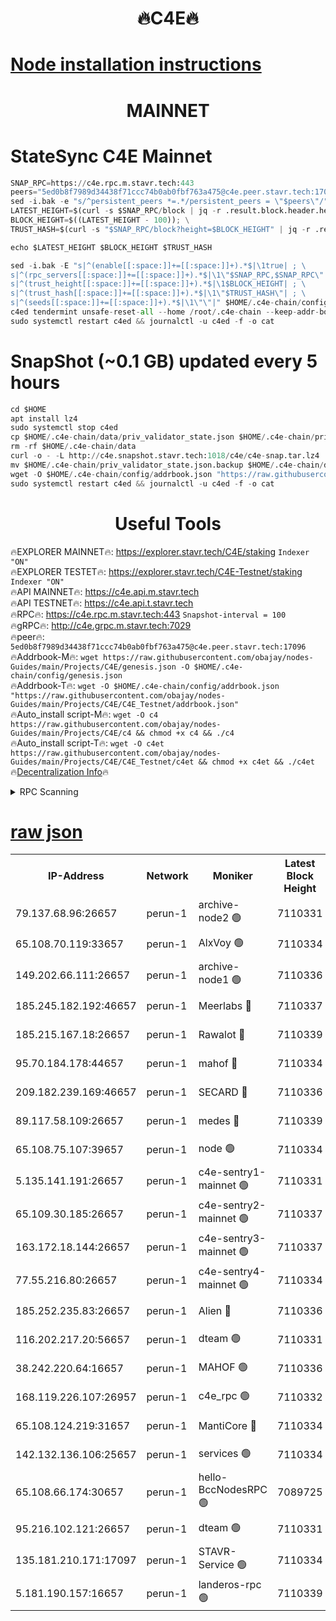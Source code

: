 <h1 align="center"> 🔥C4E🔥</h1>

[Node installation instructions](https://github.com/obajay/nodes-Guides/tree/main/Projects/C4E)
=

<h1 align="center"> MAINNET</h1>

# StateSync C4E Mainnet
```python
SNAP_RPC=https://c4e.rpc.m.stavr.tech:443
peers="5ed0b8f7989d34438f71ccc74b0ab0fbf763a475@c4e.peer.stavr.tech:17096"
sed -i.bak -e "s/^persistent_peers *=.*/persistent_peers = \"$peers\"/" $HOME/.c4e-chain/config/config.toml
LATEST_HEIGHT=$(curl -s $SNAP_RPC/block | jq -r .result.block.header.height); \
BLOCK_HEIGHT=$((LATEST_HEIGHT - 100)); \
TRUST_HASH=$(curl -s "$SNAP_RPC/block?height=$BLOCK_HEIGHT" | jq -r .result.block_id.hash)

echo $LATEST_HEIGHT $BLOCK_HEIGHT $TRUST_HASH

sed -i.bak -E "s|^(enable[[:space:]]+=[[:space:]]+).*$|\1true| ; \
s|^(rpc_servers[[:space:]]+=[[:space:]]+).*$|\1\"$SNAP_RPC,$SNAP_RPC\"| ; \
s|^(trust_height[[:space:]]+=[[:space:]]+).*$|\1$BLOCK_HEIGHT| ; \
s|^(trust_hash[[:space:]]+=[[:space:]]+).*$|\1\"$TRUST_HASH\"| ; \
s|^(seeds[[:space:]]+=[[:space:]]+).*$|\1\"\"|" $HOME/.c4e-chain/config/config.toml
c4ed tendermint unsafe-reset-all --home /root/.c4e-chain --keep-addr-book
sudo systemctl restart c4ed && journalctl -u c4ed -f -o cat
```
# SnapShot (~0.1 GB) updated every 5 hours
```python
cd $HOME
apt install lz4
sudo systemctl stop c4ed
cp $HOME/.c4e-chain/data/priv_validator_state.json $HOME/.c4e-chain/priv_validator_state.json.backup
rm -rf $HOME/.c4e-chain/data
curl -o - -L http://c4e.snapshot.stavr.tech:1018/c4e/c4e-snap.tar.lz4 | lz4 -c -d - | tar -x -C $HOME/.c4e-chain --strip-components 2
mv $HOME/.c4e-chain/priv_validator_state.json.backup $HOME/.c4e-chain/data/priv_validator_state.json
wget -O $HOME/.c4e-chain/config/addrbook.json "https://raw.githubusercontent.com/obajay/nodes-Guides/main/Projects/C4E/addrbook.json"
sudo systemctl restart c4ed && journalctl -u c4ed -f -o cat
```
 <h1 align="center"> Useful Tools</h1>

🔥EXPLORER MAINNET🔥:  https://explorer.stavr.tech/C4E/staking            `Indexer "ON"` \
🔥EXPLORER TESTET🔥:   https://explorer.stavr.tech/C4E-Testnet/staking     `Indexer "ON"` \
🔥API MAINNET🔥:       https://c4e.api.m.stavr.tech \
🔥API TESTNET🔥:       https://c4e.api.t.stavr.tech \
🔥RPC🔥:               https://c4e.rpc.m.stavr.tech:443                  `Snapshot-interval = 100` \
🔥gRPC🔥:              http://c4e.grpc.m.stavr.tech:7029 \
🔥peer🔥:              `5ed0b8f7989d34438f71ccc74b0ab0fbf763a475@c4e.peer.stavr.tech:17096` \
🔥Addrbook-M🔥:    ```wget https://raw.githubusercontent.com/obajay/nodes-Guides/main/Projects/C4E/genesis.json -O $HOME/.c4e-chain/config/genesis.json``` \
🔥Addrbook-T🔥:    ```wget -O $HOME/.c4e-chain/config/addrbook.json "https://raw.githubusercontent.com/obajay/nodes-Guides/main/Projects/C4E/C4E_Testnet/addrbook.json"``` \
🔥Auto_install script-M🔥: ```wget -O c4 https://raw.githubusercontent.com/obajay/nodes-Guides/main/Projects/C4E/c4 && chmod +x c4 && ./c4``` \
🔥Auto_install script-T🔥: ```wget -O c4et https://raw.githubusercontent.com/obajay/nodes-Guides/main/Projects/C4E/C4E_Testnet/c4et && chmod +x c4et && ./c4et``` \
🔥[Decentralization Info](https://github.com/obajay/StateSync-snapshots/tree/main/Projects/C4E/Decentralization)🔥




<details>
<summary>RPC Scanning</summary>

<h2 align="center"> We scan nodes in real time every 4 hours. And we provide the final result of RPC endpoints.
We cannot influence the operation of these nodes in any way. </h2>


```python
If Voting Power is higher than 0 --> then the Node is a validator of the network and may be subject to attack and be a potential threat to the chain.
```
```python
We marked such validators with a red symbol
```

</details>

[raw json](https://rpc-check.c4e.stavr.tech/c4e/rpc-c4e-result.json)
=



<table><tr><th>IP-Address</th><th>Network</th><th>Moniker</th><th>Latest Block Height</th><th>Earliest Block Height</th><th>Catching Up</th><th>Tx Index</th><th>Voting Power</th><th>Scan Time</th></tr><tr><td>79.137.68.96:26657</td><td>perun-1</td><td>archive-node2 🟢</td><td>7110331</td><td>1</td><td>False</td><td>on</td><td>0</td><td>2024-02-10T04:41:33.187419568UTC</td></tr><tr><td>65.108.70.119:33657</td><td>perun-1</td><td>AlxVoy 🟢</td><td>7110334</td><td>1</td><td>False</td><td>on</td><td>0</td><td>2024-02-10T04:41:47.289767299UTC</td></tr><tr><td>149.202.66.111:26657</td><td>perun-1</td><td>archive-node1 🟢</td><td>7110336</td><td>1</td><td>False</td><td>on</td><td>0</td><td>2024-02-10T04:42:03.949630461UTC</td></tr><tr><td>185.245.182.192:46657</td><td>perun-1</td><td>Meerlabs 🔴</td><td>7110337</td><td>1051501</td><td>False</td><td>on</td><td>344594</td><td>2024-02-10T04:42:09.203311521UTC</td></tr><tr><td>185.215.167.18:26657</td><td>perun-1</td><td>Rawalot 🔴</td><td>7110339</td><td>1090501</td><td>False</td><td>on</td><td>450002</td><td>2024-02-10T04:42:21.268563853UTC</td></tr><tr><td>95.70.184.178:44657</td><td>perun-1</td><td>mahof 🔴</td><td>7110334</td><td>2342001</td><td>False</td><td>off</td><td>1356338</td><td>2024-02-10T04:41:46.533193733UTC</td></tr><tr><td>209.182.239.169:46657</td><td>perun-1</td><td>SECARD 🔴</td><td>7110336</td><td>2616101</td><td>False</td><td>off</td><td>749292</td><td>2024-02-10T04:41:59.249159746UTC</td></tr><tr><td>89.117.58.109:26657</td><td>perun-1</td><td>medes 🔴</td><td>7110339</td><td>2826001</td><td>False</td><td>off</td><td>890936</td><td>2024-02-10T04:42:16.433649708UTC</td></tr><tr><td>65.108.75.107:39657</td><td>perun-1</td><td>node 🟢</td><td>7110334</td><td>5198801</td><td>False</td><td>on</td><td>0</td><td>2024-02-10T04:41:50.403838193UTC</td></tr><tr><td>5.135.141.191:26657</td><td>perun-1</td><td>c4e-sentry1-mainnet 🟢</td><td>7110331</td><td>6198001</td><td>False</td><td>on</td><td>0</td><td>2024-02-10T04:41:32.195170021UTC</td></tr><tr><td>65.109.30.185:26657</td><td>perun-1</td><td>c4e-sentry2-mainnet 🟢</td><td>7110337</td><td>6238301</td><td>False</td><td>on</td><td>0</td><td>2024-02-10T04:42:08.776780871UTC</td></tr><tr><td>163.172.18.144:26657</td><td>perun-1</td><td>c4e-sentry3-mainnet 🟢</td><td>7110337</td><td>6239001</td><td>False</td><td>on</td><td>0</td><td>2024-02-10T04:42:09.954201354UTC</td></tr><tr><td>77.55.216.80:26657</td><td>perun-1</td><td>c4e-sentry4-mainnet 🟢</td><td>7110334</td><td>6241001</td><td>False</td><td>on</td><td>0</td><td>2024-02-10T04:41:46.895566220UTC</td></tr><tr><td>185.252.235.83:26657</td><td>perun-1</td><td>Alien 🔴</td><td>7110336</td><td>6502501</td><td>False</td><td>on</td><td>648118</td><td>2024-02-10T04:42:04.251619615UTC</td></tr><tr><td>116.202.217.20:56657</td><td>perun-1</td><td>dteam 🟢</td><td>7110331</td><td>6800901</td><td>False</td><td>on</td><td>0</td><td>2024-02-10T04:41:32.474920963UTC</td></tr><tr><td>38.242.220.64:16657</td><td>perun-1</td><td>MAHOF 🟢</td><td>7110336</td><td>6885501</td><td>False</td><td>on</td><td>0</td><td>2024-02-10T04:42:01.605621005UTC</td></tr><tr><td>168.119.226.107:26957</td><td>perun-1</td><td>c4e_rpc 🟢</td><td>7110332</td><td>7010332</td><td>False</td><td>on</td><td>0</td><td>2024-02-10T04:41:39.613666034UTC</td></tr><tr><td>65.108.124.219:31657</td><td>perun-1</td><td>MantiCore 🔴</td><td>7110334</td><td>7010334</td><td>False</td><td>off</td><td>729079</td><td>2024-02-10T04:41:46.111622882UTC</td></tr><tr><td>142.132.136.106:25657</td><td>perun-1</td><td>services 🟢</td><td>7110334</td><td>7012001</td><td>False</td><td>on</td><td>0</td><td>2024-02-10T04:41:50.037434248UTC</td></tr><tr><td>65.108.66.174:30657</td><td>perun-1</td><td>hello-BccNodesRPC 🟢</td><td>7089725</td><td>7089601</td><td>False</td><td>on</td><td>0</td><td>2024-02-10T04:41:47.752235511UTC</td></tr><tr><td>95.216.102.121:26657</td><td>perun-1</td><td>dteam 🟢</td><td>7110331</td><td>7102001</td><td>False</td><td>on</td><td>0</td><td>2024-02-10T04:41:32.825255402UTC</td></tr><tr><td>135.181.210.171:17097</td><td>perun-1</td><td>STAVR-Service 🟢</td><td>7110334</td><td>7107001</td><td>False</td><td>on</td><td>0</td><td>2024-02-10T04:41:50.758481561UTC</td></tr><tr><td>5.181.190.157:16657</td><td>perun-1</td><td>landeros-rpc 🟢</td><td>7110339</td><td>7109001</td><td>False</td><td>on</td><td>0</td><td>2024-02-10T04:42:20.936386762UTC</td></tr></table>
